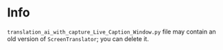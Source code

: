 # Info

`translation_ai_with_capture_Live_Caption_Window.py` file may contain an old version of `ScreenTranslator`; you can delete it.
